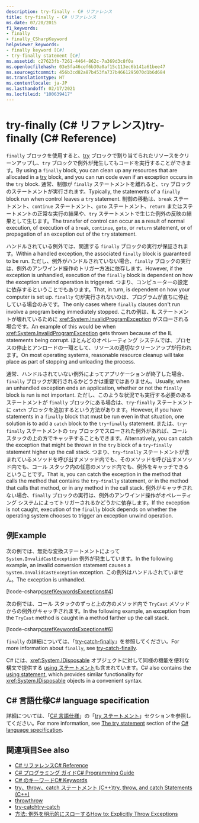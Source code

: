```yaml
---
description: try-finally - C# リファレンス
title: try-finally - C# リファレンス
ms.date: 07/20/2015
f1_keywords:
- finally
- finally_CSharpKeyword
helpviewer_keywords:
- finally keyword [C#]
- try-finally statement [C#]
ms.assetid: c27623fb-7261-4464-862c-7a369d3c8f0a
ms.openlocfilehash: 03e5fa46cef6b30a0af15c113ec6b141a61bee47
ms.sourcegitcommit: 456b3cd82a87b453fa737b4661295070d1b6d684
ms.translationtype: HT
ms.contentlocale: ja-JP
ms.lasthandoff: 02/17/2021
ms.locfileid: "100639417"
---
```

# <a name="try-finally-c-reference"></a><span data-ttu-id="55339-103">try-finally (C# リファレンス)</span><span class="sxs-lookup"><span data-stu-id="55339-103">try-finally (C# Reference)</span></span>

<span data-ttu-id="55339-104">`finally` ブロックを使用すると、[try](try-catch.md) ブロックで割り当てられたリソースをクリーンアップし、`try` ブロックで例外が発生してもコードを実行することができます。</span><span class="sxs-lookup"><span data-stu-id="55339-104">By using a `finally` block, you can clean up any resources that are allocated in a [try](try-catch.md) block, and you can run code even if an exception occurs in the `try` block.</span></span> <span data-ttu-id="55339-105">通常、制御が `finally` ステートメントを離れると、`try` ブロックのステートメントが実行されます。</span><span class="sxs-lookup"><span data-stu-id="55339-105">Typically, the statements of a `finally` block run when control leaves a `try` statement.</span></span> <span data-ttu-id="55339-106">制御の移動は、`break` ステートメント、`continue` ステートメント、`goto` ステートメント、`return` またはステートメントの正常な実行の結果や、`try` ステートメントで生じた例外の反映の結果として生じます。</span><span class="sxs-lookup"><span data-stu-id="55339-106">The transfer of control can occur as a result of normal execution, of execution of a `break`, `continue`, `goto`, or `return` statement, or of propagation of an exception out of the `try` statement.</span></span>

<span data-ttu-id="55339-107">ハンドルされている例外では、関連する `finally` ブロックの実行が保証されます。</span><span class="sxs-lookup"><span data-stu-id="55339-107">Within a handled exception, the associated `finally` block is guaranteed to be run.</span></span> <span data-ttu-id="55339-108">ただし、例外がハンドルされていない場合、`finally` ブロックの実行は、例外のアンワインド操作のトリガー方法に依存します。</span><span class="sxs-lookup"><span data-stu-id="55339-108">However, if the exception is unhandled, execution of the `finally` block is dependent on how the exception unwind operation is triggered.</span></span> <span data-ttu-id="55339-109">つまり、コンピューターの設定に依存するということでもあります。</span><span class="sxs-lookup"><span data-stu-id="55339-109">That, in turn, is dependent on how your computer is set up.</span></span> <span data-ttu-id="55339-110">`finally` 句が実行されないのは、プログラムが直ちに停止している場合のみです。</span><span class="sxs-lookup"><span data-stu-id="55339-110">The only cases where `finally` clauses don't run involve a program being immediately stopped.</span></span> <span data-ttu-id="55339-111">これの例は、IL ステートメントが壊れているために <xref:System.InvalidProgramException> がスローされる場合です。</span><span class="sxs-lookup"><span data-stu-id="55339-111">An example of this would be when <xref:System.InvalidProgramException> gets thrown because of the IL statements being corrupt.</span></span> <span data-ttu-id="55339-112">ほとんどのオペレーティング システムでは、プロセスの停止とアンロードの一環として、リソースの適切なクリーンアップが行われます。</span><span class="sxs-lookup"><span data-stu-id="55339-112">On most operating systems, reasonable resource cleanup will take place as part of stopping and unloading the process.</span></span>

<span data-ttu-id="55339-113">通常、ハンドルされていない例外によってアプリケーションが終了した場合、`finally` ブロックが実行されるかどうかは重要ではありません。</span><span class="sxs-lookup"><span data-stu-id="55339-113">Usually, when an unhandled exception ends an application, whether or not the `finally` block is run is not important.</span></span> <span data-ttu-id="55339-114">ただし、このような状況でも実行する必要のあるステートメントが `finally` ブロックにある場合は、`try`-`finally` ステートメントに `catch` ブロックを追加するという方法があります。</span><span class="sxs-lookup"><span data-stu-id="55339-114">However, if you have statements in a `finally` block that must be run even in that situation, one solution is to add a `catch` block to the `try`-`finally` statement.</span></span> <span data-ttu-id="55339-115">または、`try`-`finally` ステートメントの `try` ブロックでスローされた例外があれば、コール スタックの上の方でキャッチすることもできます。</span><span class="sxs-lookup"><span data-stu-id="55339-115">Alternatively, you can catch the exception that might be thrown in the `try` block of a `try`-`finally` statement higher up the call stack.</span></span> <span data-ttu-id="55339-116">つまり、`try`-`finally` ステートメントが含まれているメソッドを呼び出すメソッド内でも、そのメソッドを呼び出すメソッド内でも、コール スタック内の任意のメソッド内でも、例外をキャッチできるということです。</span><span class="sxs-lookup"><span data-stu-id="55339-116">That is, you can catch the exception in the method that calls the method that contains the `try`-`finally` statement, or in the method that calls that method, or in any method in the call stack.</span></span> <span data-ttu-id="55339-117">例外がキャッチされない場合、`finally` ブロックの実行は、例外のアンワインド操作がオペレーティング システムによってトリガーされるかどうかに依存します。</span><span class="sxs-lookup"><span data-stu-id="55339-117">If the exception is not caught, execution of the `finally` block depends on whether the operating system chooses to trigger an exception unwind operation.</span></span>

## <a name="example"></a><span data-ttu-id="55339-118">例</span><span class="sxs-lookup"><span data-stu-id="55339-118">Example</span></span>

<span data-ttu-id="55339-119">次の例では、無効な変換ステートメントによって `System.InvalidCastException` 例外が発生しています。</span><span class="sxs-lookup"><span data-stu-id="55339-119">In the following example, an invalid conversion statement causes a `System.InvalidCastException` exception.</span></span> <span data-ttu-id="55339-120">この例外はハンドルされていません。</span><span class="sxs-lookup"><span data-stu-id="55339-120">The exception is unhandled.</span></span>

[!code-csharp[csrefKeywordsExceptions#4](~/samples/snippets/csharp/VS_Snippets_VBCSharp/csrefKeywordsExceptions/CS/csrefKeywordsExceptions.cs#4)]

<span data-ttu-id="55339-121">次の例では、コール スタックのずっと上の方のメソッド内で `TryCast` メソッドからの例外がキャッチされます。</span><span class="sxs-lookup"><span data-stu-id="55339-121">In the following example, an exception from the `TryCast` method is caught in a method farther up the call stack.</span></span>

[!code-csharp[csrefKeywordsExceptions#6](~/samples/snippets/csharp/VS_Snippets_VBCSharp/csrefKeywordsExceptions/CS/csrefKeywordsExceptions.cs#6)]

<span data-ttu-id="55339-122">`finally` の詳細については、「[try-catch-finally](try-catch-finally.md)」を参照してください。</span><span class="sxs-lookup"><span data-stu-id="55339-122">For more information about `finally`, see [try-catch-finally](try-catch-finally.md).</span></span>

<span data-ttu-id="55339-123">C# には、<xref:System.IDisposable> オブジェクトに対して同様の機能を便利な構文で提供する [using ステートメント](using-statement.md)も含まれています。</span><span class="sxs-lookup"><span data-stu-id="55339-123">C# also contains the [using statement](using-statement.md), which provides similar functionality for <xref:System.IDisposable> objects in a convenient syntax.</span></span>

## <a name="c-language-specification"></a><span data-ttu-id="55339-124">C# 言語仕様</span><span class="sxs-lookup"><span data-stu-id="55339-124">C# language specification</span></span>

<span data-ttu-id="55339-125">詳細については、「[C# 言語仕様](~/_csharplang/spec/introduction.md)」の「[try ステートメント](~/_csharplang/spec/statements.md#the-try-statement)」セクションを参照してください。</span><span class="sxs-lookup"><span data-stu-id="55339-125">For more information, see [The try statement](~/_csharplang/spec/statements.md#the-try-statement) section of the [C# language specification](~/_csharplang/spec/introduction.md).</span></span>

## <a name="see-also"></a><span data-ttu-id="55339-126">関連項目</span><span class="sxs-lookup"><span data-stu-id="55339-126">See also</span></span>

- [<span data-ttu-id="55339-127">C# リファレンス</span><span class="sxs-lookup"><span data-stu-id="55339-127">C# Reference</span></span>](../index.md)
- [<span data-ttu-id="55339-128">C# プログラミング ガイド</span><span class="sxs-lookup"><span data-stu-id="55339-128">C# Programming Guide</span></span>](../../programming-guide/index.md)
- [<span data-ttu-id="55339-129">C# のキーワード</span><span class="sxs-lookup"><span data-stu-id="55339-129">C# Keywords</span></span>](index.md)
- [<span data-ttu-id="55339-130">try、throw、catch ステートメント (C++)</span><span class="sxs-lookup"><span data-stu-id="55339-130">try, throw, and catch Statements (C++)</span></span>](/cpp/cpp/try-throw-and-catch-statements-cpp)
- [<span data-ttu-id="55339-131">throw</span><span class="sxs-lookup"><span data-stu-id="55339-131">throw</span></span>](throw.md)
- [<span data-ttu-id="55339-132">try-catch</span><span class="sxs-lookup"><span data-stu-id="55339-132">try-catch</span></span>](try-catch.md)
- [<span data-ttu-id="55339-133">方法: 例外を明示的にスローする</span><span class="sxs-lookup"><span data-stu-id="55339-133">How to: Explicitly Throw Exceptions</span></span>](../../../standard/exceptions/how-to-explicitly-throw-exceptions.md)

